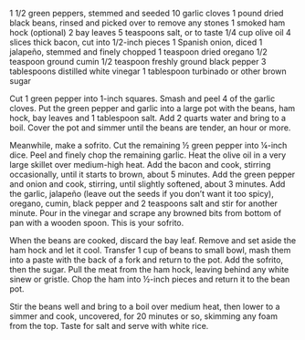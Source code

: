 1 1/2 green peppers, stemmed and seeded
10 garlic cloves
1 pound dried black beans, rinsed and picked over to remove any stones
1 smoked ham hock (optional)
2 bay leaves
5 teaspoons salt, or to taste
1/4 cup olive oil
4 slices thick bacon, cut into 1/2-inch pieces
1 Spanish onion, diced
1 jalapeño, stemmed and finely chopped
1 teaspoon dried oregano
1/2 teaspoon ground cumin
1/2 teaspoon freshly ground black pepper
3 tablespoons distilled white vinegar
1 tablespoon turbinado or other brown sugar


Cut 1 green pepper into 1-inch squares. Smash and peel 4 of the garlic cloves.
Put the green pepper and garlic into a large pot with the beans, ham hock, bay
leaves and 1 tablespoon salt. Add 2 quarts water and bring to a boil. Cover the
pot and simmer until the beans are tender, an hour or more.

Meanwhile, make a sofrito. Cut the remaining ½ green pepper into ¼-inch dice.
Peel and finely chop the remaining garlic. Heat the olive oil in a very large
skillet over medium-high heat. Add the bacon and cook, stirring occasionally,
until it starts to brown, about 5 minutes. Add the green pepper and onion and
cook, stirring, until slightly softened, about 3 minutes. Add the garlic,
jalapeño (leave out the seeds if you don’t want it too spicy), oregano, cumin,
black pepper and 2 teaspoons salt and stir for another minute. Pour in the
vinegar and scrape any browned bits from bottom of pan with a wooden spoon.
This is your sofrito.

When the beans are cooked, discard the bay leaf. Remove and set aside the ham
hock and let it cool. Transfer 1 cup of beans to small bowl, mash them into a
paste with the back of a fork and return to the pot. Add the sofrito, then the
sugar. Pull the meat from the ham hock, leaving behind any white sinew or
gristle. Chop the ham into ½-inch pieces and return it to the bean pot.

Stir the beans well and bring to a boil over medium heat, then lower to a
simmer and cook, uncovered, for 20 minutes or so, skimming any foam from the
top. Taste for salt and serve with white rice.

